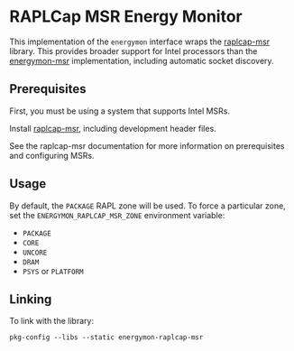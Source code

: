 # RAPLCap MSR Energy Monitor

This implementation of the `energymon` interface wraps the [raplcap-msr](https://github.com/powercap/raplcap) library.
This provides broader support for Intel processors than the [energymon-msr](../msr) implementation,
including automatic socket discovery.


## Prerequisites

First, you must be using a system that supports Intel MSRs.

Install [raplcap-msr](https://github.com/powercap/raplcap), including development header files.

See the raplcap-msr documentation for more information on prerequisites and configuring MSRs.


## Usage

By default, the `PACKAGE` RAPL zone will be used.
To force a particular zone, set the `ENERGYMON_RAPLCAP_MSR_ZONE` environment variable:

* `PACKAGE`
* `CORE`
* `UNCORE`
* `DRAM`
* `PSYS` or `PLATFORM`

## Linking

To link with the library:

```
pkg-config --libs --static energymon-raplcap-msr
```
